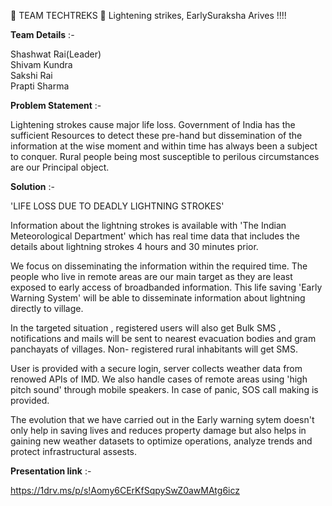 🚀 TEAM TECHTREKS 🚀
Lightening strikes, EarlySuraksha Arives !!!!

**Team Details** :-

Shashwat Rai(Leader)<br> Shivam Kundra<br> Sakshi Rai<br> Prapti Sharma

**Problem Statement** :-

Lightening strokes cause major life loss. Government of India has the sufficient 
Resources to detect these pre-hand but dissemination of the information at the 
wise moment and within time has always been a subject to conquer. 
Rural people being most susceptible to perilous circumstances are our 
Principal object.

**Solution** :-

'LIFE LOSS DUE TO DEADLY LIGHTNING STROKES'

Information about the lightning strokes is available with 'The Indian Meteorological Department' which has real time data that includes the details about lightning strokes 4 hours and 30 minutes prior.

We focus on disseminating the information within the required time. The people who live in remote areas are our main target as they are least exposed to early access of broadbanded information. This life saving 'Early Warning System' will be able to disseminate information about lightning directly to village.

In the targeted situation , registered users will also get Bulk SMS , notifications and mails will be sent to nearest evacuation bodies and gram panchayats of villages. Non- registered rural inhabitants will get SMS.


User is provided with a secure login, server collects weather data from renowed APIs of IMD. We also handle cases of remote areas using 'high pitch sound' through mobile speakers. In case of panic, SOS call making is provided.


The evolution that we have carried out in the Early warning sytem doesn't only help in saving lives and reduces property damage but also helps in gaining new weather datasets to optimize operations, analyze trends and protect infrastructural assests.

**Presentation link** :-

https://1drv.ms/p/s!Aomy6CErKfSqpySwZ0awMAtg6icz

